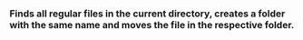 ### Finds all regular files in the current directory, creates a folder with the same name and moves the file in the respective folder.
